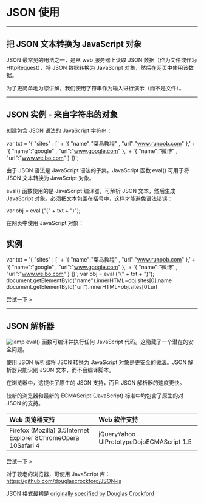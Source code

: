 # JSON 使用

------

## 把 JSON 文本转换为 JavaScript 对象

JSON 最常见的用法之一，是从 web 服务器上读取 JSON 数据（作为文件或作为 HttpRequest），将 JSON 数据转换为 JavaScript 对象，然后在网页中使用该数据。

为了更简单地为您讲解，我们使用字符串作为输入进行演示（而不是文件）。

------

## JSON 实例 - 来自字符串的对象

创建包含 JSON 语法的 JavaScript 字符串：

var txt = '{ "sites" : [' + '{ "name":"菜鸟教程" , "url":"www.runoob.com" },' + '{ "name":"google" , "url":"www.google.com" },' + '{ "name":"微博" , "url":"www.weibo.com" } ]}';

由于 JSON 语法是 JavaScript 语法的子集，JavaScript 函数 eval() 可用于将 JSON 文本转换为 JavaScript 对象。

eval() 函数使用的是 JavaScript 编译器，可解析 JSON 文本，然后生成 JavaScript 对象。必须把文本包围在括号中，这样才能避免语法错误：

var obj = eval ("(" + txt + ")");

在网页中使用 JavaScript 对象：

## 实例

var txt = '{ "sites" : [' + '{ "name":"菜鸟教程" , "url":"www.runoob.com" },' + '{ "name":"google" , "url":"www.google.com" },' + '{ "name":"微博" , "url":"www.weibo.com" } ]}';  var obj = eval ("(" + txt + ")");  document.getElementById("name").innerHTML=obj.sites[0].name  document.getElementById("url").innerHTML=obj.sites[0].url


[尝试一下 »](https://www.runoob.com/try/try.php?filename=tryjson_eval)

------

## JSON 解析器

![lamp](https://www.runoob.com/images/lamp2.gif) eval() 函数可编译并执行任何 JavaScript 代码。这隐藏了一个潜在的安全问题。

使用 JSON 解析器将 JSON 转换为 JavaScript 对象是更安全的做法。JSON 解析器只能识别 JSON 文本，而不会编译脚本。

在浏览器中，这提供了原生的 JSON 支持，而且 JSON 解析器的速度更快。

较新的浏览器和最新的 ECMAScript (JavaScript) 标准中均包含了原生的对 JSON 的支持。

| Web 浏览器支持                                               | Web 软件支持                              |
| :----------------------------------------------------------- | :---------------------------------------- |
| Firefox (Mozilla) 3.5Internet Explorer 8ChromeOpera 10Safari 4 | jQueryYahoo UIPrototypeDojoECMAScript 1.5 |

[尝试一下 »](https://www.runoob.com/try/try.php?filename=tryjson_parse)

对于较老的浏览器，可使用 JavaScript 库： https://github.com/douglascrockford/JSON-js

JSON 格式最初是 [originally specified by Douglas Crockford](http://developer.yahoo.com/yui/theater/video.php?v=crockford-json)